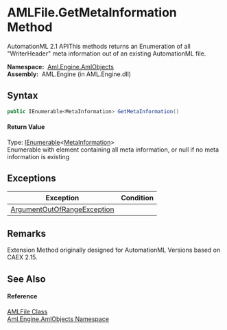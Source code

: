 AMLFile.GetMetaInformation Method
=================================
AutomationML 2.1 APIThis methods returns an Enumeration of all "WriterHeader" meta information out of an existing AutomationML file.

  **Namespace:**  [Aml.Engine.AmlObjects][1]  
  **Assembly:**  AML.Engine (in AML.Engine.dll)

Syntax
------

```csharp
public IEnumerable<MetaInformation> GetMetaInformation()
```

#### Return Value
Type: [IEnumerable][2]&lt;[MetaInformation][3]>  
 Enumerable with element containing all meta information, or null if no meta information is existing 

Exceptions
----------

Exception                        | Condition 
-------------------------------- | --------- 
[ArgumentOutOfRangeException][4] |           


Remarks
-------
 Extension Method originally designed for AutomationML Versions based on CAEX 2.15. 

See Also
--------

#### Reference
[AMLFile Class][5]  
[Aml.Engine.AmlObjects Namespace][1]  

[1]: ../README.md
[2]: https://docs.microsoft.com/dotnet/api/system.collections.generic.ienumerable-1
[3]: ../MetaInformation/README.md
[4]: https://docs.microsoft.com/dotnet/api/system.argumentoutofrangeexception
[5]: README.md
[6]: https://www.automationml.org
[7]: ../../icons/logoShade.png
